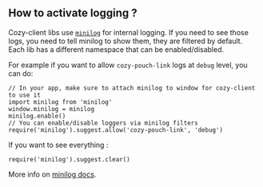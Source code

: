 ## How to activate logging ?

Cozy-client libs use [`minilog`](https://www.npmjs.com/package/minilog) for internal logging.
If you need to see those logs, you need to tell minilog to show them, they are filtered by
default. Each lib has a different namespace that can be enabled/disabled.

For example if you want to allow `cozy-pouch-link` logs at `debug` level, you can do:

```
// In your app, make sure to attach minilog to window for cozy-client to use it
import minilog from 'minilog'
window.minilog = minilog
minilog.enable()
// You can enable/disable loggers via minilog filters
require('minilog').suggest.allow('cozy-pouch-link', 'debug')
```


If you want to see everything :

```
require('minilog').suggest.clear()
```

More info on [minilog docs](http://mixu.net/minilog/filter.html#filters).
